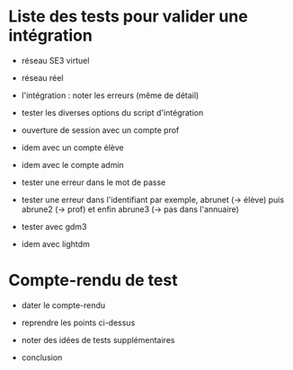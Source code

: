 # Liste des tests pour valider une intégration

- réseau SE3 virtuel
- réseau réel

- l'intégration : noter les erreurs (même de détail)
- tester les diverses options du script d'intégration 

- ouverture de session avec un compte prof
- idem avec un compte élève
- idem avec le compte admin

- tester une erreur dans le mot de passe
- tester une erreur dans l'identifiant
par exemple, abrunet (→ élève) puis abrune2 (→ prof) et enfin abrune3 (→ pas dans l'annuaire)

- tester avec gdm3
- idem avec lightdm


# Compte-rendu de test

- dater le compte-rendu
- reprendre les points ci-dessus

- noter des idées de tests supplémentaires

- conclusion


